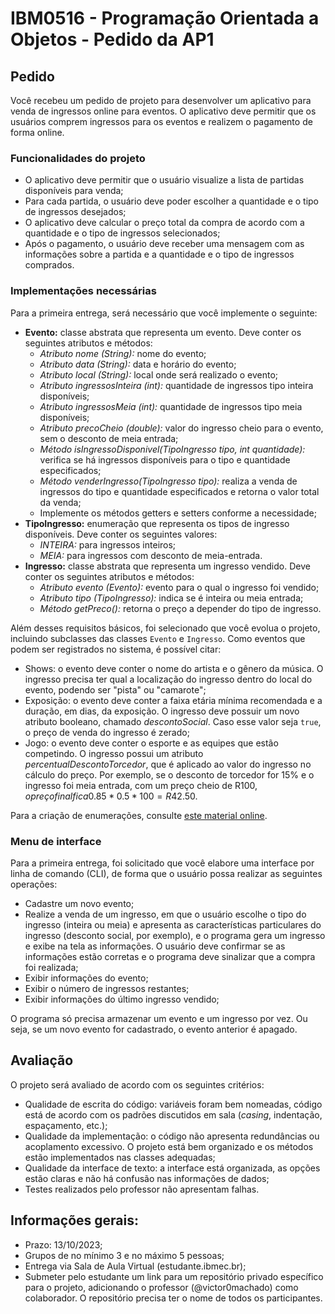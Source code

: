 # IBM0516 - Programação Orientada a Objetos - Pedido da AP1

## Pedido

Você recebeu um pedido de projeto para desenvolver um aplicativo para venda de ingressos online para eventos. O aplicativo deve permitir que os usuários comprem ingressos para os eventos e realizem o pagamento de forma online.

### Funcionalidades do projeto

* O aplicativo deve permitir que o usuário visualize a lista de partidas disponíveis para venda;
* Para cada partida, o usuário deve poder escolher a quantidade e o tipo de ingressos desejados;
* O aplicativo deve calcular o preço total da compra de acordo com a quantidade e o tipo de ingressos selecionados;
* Após o pagamento, o usuário deve receber uma mensagem com as informações sobre a partida e a quantidade e o tipo de ingressos comprados.

### Implementações necessárias

Para a primeira entrega, será necessário que você implemente o seguinte:

* **Evento:** classe abstrata que representa um evento. Deve conter os seguintes atributos e métodos:
    * *Atributo nome (String):* nome do evento;
    * *Atributo data (String):* data e horário do evento;
    * *Atributo local (String):* local onde será realizado o evento;
    * *Atributo ingressosInteira (int):* quantidade de ingressos tipo inteira disponíveis;
    * *Atributo ingressosMeia (int):* quantidade de ingressos tipo meia disponíveis;
    * *Atributo precoCheio (double):* valor do ingresso cheio para o evento, sem o desconto de meia entrada;
    * *Método isIngressoDisponivel(TipoIngresso tipo, int quantidade):* verifica se há ingressos disponíveis para o tipo e quantidade especificados;
    * *Método venderIngresso(TipoIngresso tipo):* realiza a venda de ingressos do tipo e quantidade especificados e retorna o valor total da venda;
    * Implemente os métodos getters e setters conforme a necessidade;
* **TipoIngresso:** enumeração que representa os tipos de ingresso disponíveis. Deve conter os seguintes valores:
    * *INTEIRA:* para ingressos inteiros;
    * *MEIA:* para ingressos com desconto de meia-entrada.
* **Ingresso:** classe abstrata que representa um ingresso vendido. Deve conter os seguintes atributos e métodos:
    * *Atributo evento (Evento):* evento para o qual o ingresso foi vendido;
    * *Atributo tipo (TipoIngresso):* indica se é inteira ou meia entrada;
    * *Método getPreco():* retorna o preço a depender do tipo de ingresso.

Além desses requisitos básicos, foi selecionado que você evolua o projeto, incluindo subclasses das classes `Evento` e `Ingresso`. Como eventos que podem ser registrados no sistema, é possível citar:

* Shows: o evento deve conter o nome do artista e o gênero da música. O ingresso precisa ter qual a localização do ingresso dentro do local do evento, podendo ser "pista" ou "camarote";
* Exposição: o evento deve conter a faixa etária mínima recomendada e a duração, em dias, da exposição. O ingresso deve possuir um novo atributo booleano, chamado *descontoSocial*. Caso esse valor seja `true`, o preço de venda do ingresso é zerado;
* Jogo: o evento deve conter o esporte e as equipes que estão competindo. O ingresso possui um atributo *percentualDescontoTorcedor*, que é aplicado ao valor do ingresso no cálculo do preço. Por exemplo, se o desconto de torcedor for 15% e o ingresso foi meia entrada, com um preço cheio de R$100, o preço final fica 0.85 * 0.5 * 100 = R$42.50.

Para a criação de enumerações, consulte [este material online](https://blog.betrybe.com/java-enum/).

### Menu de interface

Para a primeira entrega, foi solicitado que você elabore uma interface por linha de comando (CLI), de forma que o usuário possa realizar as seguintes operações:

* Cadastre um novo evento;
* Realize a venda de um ingresso, em que o usuário escolhe o tipo do ingresso (inteira ou meia) e apresenta as características particulares do ingresso (desconto social, por exemplo), e o programa gera um ingresso e exibe na tela as informações. O usuário deve confirmar se as informações estão corretas e o programa deve sinalizar que a compra foi realizada;
* Exibir informações do evento;
* Exibir o número de ingressos restantes;
* Exibir informações do último ingresso vendido;

O programa só precisa armazenar um evento e um ingresso por vez. Ou seja, se um novo evento for cadastrado, o evento anterior é apagado.

## Avaliação

O projeto será avaliado de acordo com os seguintes critérios:

* Qualidade de escrita do código: variáveis foram bem nomeadas, código está de acordo com os padrões discutidos em sala (_casing_, indentação, espaçamento, etc.);
* Qualidade da implementação: o código não apresenta redundâncias ou acoplamento excessivo. O projeto está bem organizado e os métodos estão implementados nas classes adequadas;
* Qualidade da interface de texto: a interface está organizada, as opções estão claras e não há confusão nas informações de dados;
* Testes realizados pelo professor não apresentam falhas.

## Informações gerais:

* Prazo: 13/10/2023;
* Grupos de no mínimo 3 e no máximo 5 pessoas;
* Entrega via Sala de Aula Virtual (estudante.ibmec.br);
* Submeter pelo estudante um link para um repositório privado específico para o projeto, adicionando o professor (@victor0machado) como colaborador. O repositório precisa ter o nome de todos os participantes.
